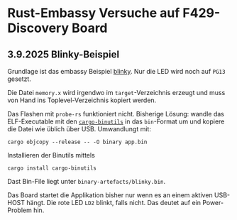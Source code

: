 # Rust-Embassy Versuche auf F429-Discovery Board

## 3.9.2025 Blinky-Beispiel

Grundlage ist das embassy Beispiel [blinky](https://github.com/embassy-rs/embassy/blob/main/examples/stm32f4/src/bin/blinky.rs).
Nur die LED wird noch auf `PG13` gesetzt.

Die Datei `memory.x` wird irgendwo im `target`-Verzeichnis erzeugt und muss von
Hand ins Toplevel-Verzeichnis kopiert werden.

Das Flashen mit `probe-rs` funktioniert nicht. Bisherige Lösung: wandle
das ELF-Executable mit den [`cargo-binutils`](https://github.com/rust-embedded/cargo-binutils) in das `bin`-Format um
und kopiere die Datei wie üblich über USB.
Umwandlungt mit:

    cargo objcopy --release -- -O binary app.bin

Installieren der Binutils mittels

    cargo install cargo-binutils

Dast Bin-File liegt unter `binary-artefacts/blinky.bin`.

Das Board startet die Applikation bisher nur wenn es an einem aktiven USB-HOST hängt.
Die rote LED `LD2` blinkt, falls nicht. Das deutet auf ein Power-Problem hin.
